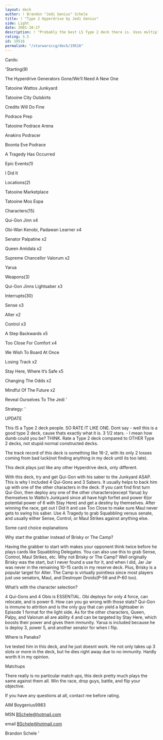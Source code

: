 ```yaml
---
layout: deck
author: ! Brandon "Jedi Genius" Schele
title: ! "Type 2 Hyperdrive by Jedi Genius"
side: Light
date: 2001-10-27
description: ! "Probably the best LS Type 2 deck there is. Uses multiple mains to flip and out battle your opponent."
rating: 3.5
id: 19516
permalink: "/starwarsccg/deck/19516"
---
```

Cards: 

'Starting(9)

The Hyperdrive Generators Gone/We&#8217;ll Need A New One

Tatooine Wattos Junkyard

Tatooine City Outskirts

Credits Will Do Fine

Podrace Prep

Tatooine Podrace Arena

Anakins Podracer

Boonta Eve Podrace

A Tragedy Has Occurred


Epic Events(1)

I Did It


Locations(2)

Tatooine Marketplace

Tatooine Mos Espa


Characters(15)

Qui-Gon Jinn x4

Obi-Wan Kenobi, Padawan Learner x4

Senator Palpatine x2

Queen Amidala x2

Supreme Chancellor Valorum x2

Yarua


Weapons(3)

Qui-Gon Jinns Lightsaber x3


Interrupts(30)

Sense x3

Alter x2

Control x3

A Step Backwards x5

Too Close For Comfort x4

We Wish To Board At Once

Losing Track x2

Stay Here, Where It&#8217;s Safe x5

Changing The Odds x2

Mindful Of The Future x2

Reveal Ourselves To The Jedi '

Strategy: '

UPDATE

This IS a Type 2 deck people. SO RATE IT LIKE ONE. Dont say - well this is a good type 2 deck, cause thats exactly what it is. 3 1/2 stars. - I mean how dumb could you be? THINK. Rate a Type 2 deck compared to OTHER Type 2 decks, not stupid normal constructed decks.



The track record of this deck is something like 16-2, with its only 2 losses coming from bad luck(not finding anything in my deck until its too late). 


This deck plays just like any other Hyperdrive deck, only different.


With this deck, try and get Qui-Gon with his saber to the Junkyard ASAP. This is why I included 4 Qui-Gons and 3 Sabers. It usually helps to back him up with one of the other characters in the deck. If you cant find first turn Qui-Gon, then deploy any one of the other characters(except Yarua) by themselves to Watto’s Junkyard since all have high forfiet and power 6(or potential power of 6 with Stay Here) and get a destiny by themselves. After winning the race, get out I Did It and use Too Close to make sure Maul never gets to swing his saber. Use A Tragedy to grab Squabbling versus senate, and usually either Sense, Control, or Maul Strikes against anything else.


Some card choice explanations

Why start the grabber instead of Brisky or The Camp?

Having the grabber to start with makes your opponent think twice before he plays cards like Squabbling Delegates. You can also use this to grab Sense, Control, Maul Strikes, etc. Why not Brisky or The Camp? Well originally Brisky was the start, but I never found a use for it, and when I did, Jar Jar was never in the remaining 10-15 cards in my reserve deck. Plus, Brisky is a popular target for Alter. The Camp is virtually pointless since most players just use senators, Maul, and Destroyer Droids(P-59 and P-60 too).


What’s with the character selection?

4 Qui-Gons and 4 Obis is ESSENTIAL. Obi deploys for only 4 force, can relocate, and is power 6. How can you go wrong with those stats? Qui-Gon is immune to attrition and is the only guy that can yield a lightsaber in Episode 1 format for the light side. As for the other characters, Queen, Palpy, and Valorum all are ability 4 and can be targeted by Stay Here, which boosts their power and gives them immunity. Yarua is included because he is deploy 3, power 5, and another senator for when I flip.


Where is Panaka?

Ive tested him in this deck, and he just doesnt work. He not only takes up 3 slots or more in the deck, but he dies right away due to no immunity. Hardly worth it in my opinion.



Matchups


There really is no particular match ups, this deck pretty much plays the same against them all. Win the race, drop guys, battle, and flip your objective.



If you have any questions at all, contact me before rating.

AIM Boygenius9983

MSN BSchele@hotmail.com

email BSchele@hotmail.com



Brandon Schele  '
